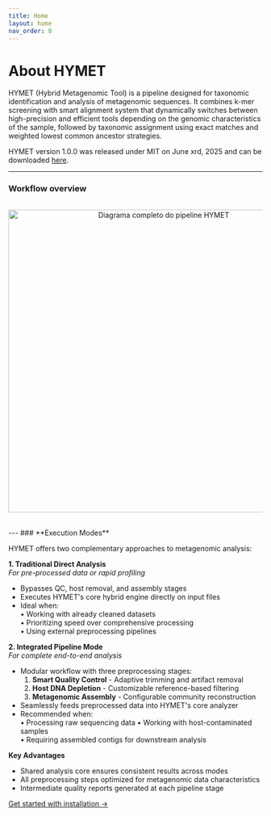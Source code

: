 ```yaml
---
title: Home
layout: home
nav_order: 0
---
```


# About HYMET
HYMET (Hybrid Metagenomic Tool) is a pipeline designed for taxonomic identification and analysis of metagenomic sequences. It combines k-mer screening with smart alignment system that dynamically switches between high-precision and efficient tools depending on the genomic characteristics of the sample, followed by taxonomic assignment using exact matches and weighted lowest common ancestor strategies. 

HYMET version 1.0.0 was released under MIT on June xrd, 2025 and can be downloaded [here](https://github.com/inesbmartins02/HYMET2/releases).

---
### **Workflow overview**

<figure style="text-align: center; margin: 2rem 0;">
  <img src="{{ '/assets/images/hymet.png' | relative_url }}" 
       alt="Diagrama completo do pipeline HYMET"
       style="max-width: 100%; height: auto; width: 600px;">
  <figcaption style="font-style: italic; margin-top: 0.5rem; color: #555;">
  </figcaption>
</figure>
---
### **Execution Modes**

HYMET offers two complementary approaches to metagenomic analysis:

**1. Traditional Direct Analysis**  
*For pre-processed data or rapid profiling*  
- Bypasses QC, host removal, and assembly stages  
- Executes HYMET's core hybrid engine directly on input files  
- Ideal when:  
  • Working with already cleaned datasets  
  • Prioritizing speed over comprehensive processing  
  • Using external preprocessing pipelines  

**2. Integrated Pipeline Mode**  
*For complete end-to-end analysis*  
- Modular workflow with three preprocessing stages:  
  1. **Smart Quality Control** - Adaptive trimming and artifact removal  
  2. **Host DNA Depletion** - Customizable reference-based filtering  
  3. **Metagenomic Assembly** - Configurable community reconstruction  
- Seamlessly feeds preprocessed data into HYMET's core analyzer  
- Recommended when:  
  • Processing raw sequencing data 
  • Working with host-contaminated samples  
  • Requiring assembled contigs for downstream analysis  

**Key Advantages**  
- Shared analysis core ensures consistent results across modes  
- All preprocessing steps optimized for metagenomic data characteristics  
- Intermediate quality reports generated at each pipeline stage
  


[Get started with installation →](https://inesbmartins02.github.io/hymet-docs/installation.html)